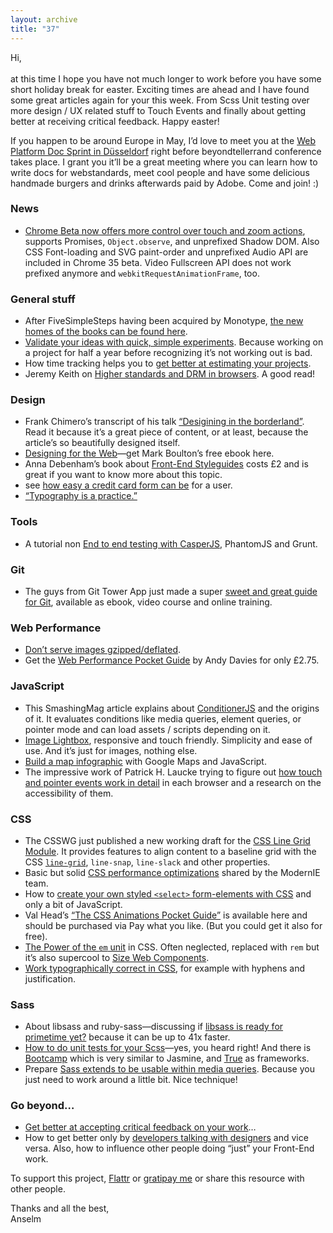 ```yaml
---
layout: archive
title: "37"
---
```


Hi,<br>
<br>
at this time I hope you have not much longer to work before you have some short holiday break for easter. Exciting times are ahead and I have found some great articles again for your this week. From Scss Unit testing over more design / UX related stuff to Touch Events and finally about getting better at receiving critical feedback. Happy easter!

If you happen to be around Europe in May, I’d love to meet you at the [Web Platform Doc Sprint in Düsseldorf](http://lanyrd.com/2014/wpds-dusseldorf/) right before beyondtellerrand conference takes place. I grant you it’ll be a great meeting where you can learn how to write docs for webstandards, meet cool people and have some delicious handmade burgers and drinks afterwards paid by Adobe. Come and join! :)

### News

- [Chrome Beta now offers more control over touch and zoom actions](http://blog.chromium.org/2014/04/chrome-35-beta-more-developer-control.html), supports Promises, `Object.observe`, and unprefixed Shadow DOM. Also CSS Font-loading and SVG paint-order and unprefixed Audio API are included in Chrome 35 beta. Video Fullscreen API does not work prefixed anymore and `webkitRequestAnimationFrame`, too.

### General stuff

- After FiveSimpleSteps having been acquired by Monotype, [the new homes of the books can be found here](http://andycroll.com/2014/04/13/the-new-homes-of-five-simple-steps-books/).
- [Validate your ideas with quick, simple experiments](http://www.smashingmagazine.com/2014/04/10/validate-product-ideas-with-quick-simple-experiments/). Because working on a project for half a year before recognizing it’s not working out is bad.
- How time tracking helps you to [get better at estimating your projects](http://www.creativebloq.com/netmag/how-create-accurate-estimate-your-projects-41411340).
- Jeremy Keith on [Higher standards and DRM in browsers](http://adactio.com/journal/6748/). A good read!

### Design

- Frank Chimero’s transcript of his talk [“Desigining in the borderland”](http://frankchimero.com/talks/designing-in-the-borderlands/transcript/). Read it because it’s a great piece of content, or at least, because the article’s so beautifully designed itself.
- [Designing for the Web](http://www.designingfortheweb.co.uk/)—get Mark Boulton’s free ebook here.
- Anna Debenham’s book about [Front-End Styleguides](http://maban.co.uk/projects/front-end-style-guides/) costs £2 and is great if you want to know more about this topic.
- see [how easy a credit card form can be](http://bradfrostweb.com/blog/post/single-field-credit-card-input-pattern/) for a user.
- [“Typography is a practice.”](http://practice.typekit.com/)

### Tools

- A tutorial non [End to end testing with CasperJS](http://blog.mwaysolutions.com/2014/03/03/end-to-end-testing-with-casperjs-2/), PhantomJS and Grunt.

### Git

- The guys from Git Tower App just made a super [sweet and great guide for Git](http://www.git-tower.com/learn/), available as ebook, video course and online training.

### Web Performance

- [Don’t serve images gzipped/deflated](http://bigqueri.es/t/sites-that-deliver-images-using-gzip-deflate-encoding/220).
- Get the [Web Performance Pocket Guide](http://andydavies.me/books/#webperformance) by Andy Davies for only £2.75.

### JavaScript

- This SmashingMag article explains about [ConditionerJS](http://www.smashingmagazine.com/2014/04/03/frizz-free-javascript-with-conditionerjs-2/) and the origins of it. It evaluates conditions like media queries, element queries, or pointer mode and can load assets / scripts depending on it.
- [Image Lightbox](http://osvaldas.info/image-lightbox-responsive-touch-friendly), responsive and touch friendly. Simplicity and ease of use. And it’s just for images, nothing else.
- [Build a map infographic](http://googledevelopers.blogspot.de/2014/04/build-map-infographic-with-google-maps.html) with Google Maps and JavaScript.
- The impressive work of Patrick H. Laucke trying to figure out [how touch and pointer events work in detail](http://blog.paciellogroup.com/2014/04/javascript-touchpointer-events-research-notes-screenreaders-faked-mouse-events-touchscreens/) in each browser and a research on the accessibility of them.

### CSS

- The CSSWG just published a new working draft for the [CSS Line Grid Module](http://www.w3.org/TR/css-line-grid-1/). It provides features to align content to a baseline grid with the CSS [`line-grid`](http://www.w3.org/TR/css-line-grid-1/#line-grid), `line-snap`, `line-slack` and other properties.
- Basic but solid [CSS performance optimizations](http://www.modern.ie/en-us/performance/css-web-performance-optimizations) shared by the ModernIE team.
- How to [create your own styled `<select>` form-elements with CSS](http://www.themebox.in/tutorials/how-to-create-custom-select-menus-with-css/) and only a bit of JavaScript.
- Val Head’s [“The CSS Animations Pocket Guide”](http://valhead.com/book/) is available here and should be purchased via Pay what you like. (But you could get it also for free).
- [The Power of the `em` unit](http://www.sitepoint.com/power-em-units-css/) in CSS. Often neglected, replaced with `rem` but it’s also supercool to [Size Web Components](https://medium.com/front-end-development/8f433689736f).
- [Work typographically correct in CSS](http://elliotjaystocks.com/blog/justification-hyphenation/), for example  with hyphens and justification.

### Sass

- About libsass and ruby-sass—discussing if [libsass is ready for primetime yet?](http://benfrain.com/libsass-lightning-fast-sass-compiler-ready-prime-time/) because it can be up to 41x faster.
- [How to do unit tests for your Scss](http://mts.io/2014/04/02/sass-unit-testing/)—yes, you heard right! And there is [Bootcamp](http://thejameskyle.com/bootcamp/) which is very similar to Jasmine, and [True](https://github.com/ericam/true) as frameworks.
- Prepare [Sass extends to be usable within media queries](http://www.sitepoint.com/cross-media-query-extend-sass/). Because you just need to work around a little bit. Nice technique!

### Go beyond…

- [Get better at accepting critical feedback on your work](https://the-pastry-box-project.net/wren-lanier/2014-April-14#)…
- How to get better only by [developers talking with designers](http://erskinedesign.com/blog/future-of-web-design-2014/) and vice versa. Also, how to influence other people doing “just” your Front-End work.

To support this project, [Flattr](https://flattr.com/profile/helloanselm) or [gratipay me](https://www.gratipay.com/Anselm%20Hannemann/) or share this resource with other people.

Thanks and all the best,<br>
Anselm
